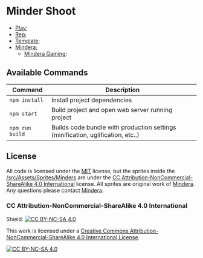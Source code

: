 # Minder Shoot

- [Play](https://201flaviosilva.github.io/Minder-Shooter/);
- [Rep](https://github.com/201flaviosilva/Minder-Shooter);
- [Template](https://github.com/photonstorm/phaser3-project-template);
- [Mindera](https://mindera.com/);
  - [Mindera Gaming](https://minderagaming.com/);

## Available Commands

| Command         | Description                                                                     |
| --------------- | ------------------------------------------------------------------------------- |
| `npm install`   | Install project dependencies                                                    |
| `npm start`     | Build project and open web server running project                               |
| `npm run build` | Builds code bundle with production settings (minification, uglification, etc..) |

## License

All code is licensed under the [MIT](LICENSE) license, but the sprites inside the [/src/Assets/Sprites/Minders](./Project/src/Assets/Sprites/Minders)  are under the [CC Attribution-NonCommercial-ShareAlike 4.0 International](https://creativecommons.org/licenses/by-nc-sa/4.0/) license. All sprites are original work of [Mindera](https://mindera.com/). Any questions please contact [Mindera](https://mindera.com/).

### CC Attribution-NonCommercial-ShareAlike 4.0 International
Shield: [![CC BY-NC-SA 4.0][cc-by-nc-sa-shield]][cc-by-nc-sa]

This work is licensed under a
[Creative Commons Attribution-NonCommercial-ShareAlike 4.0 International License][cc-by-nc-sa].

[![CC BY-NC-SA 4.0][cc-by-nc-sa-image]][cc-by-nc-sa]

[cc-by-nc-sa]: http://creativecommons.org/licenses/by-nc-sa/4.0/
[cc-by-nc-sa-image]: https://licensebuttons.net/l/by-nc-sa/4.0/88x31.png
[cc-by-nc-sa-shield]: https://img.shields.io/badge/License-CC%20BY--NC--SA%204.0-lightgrey.svg
